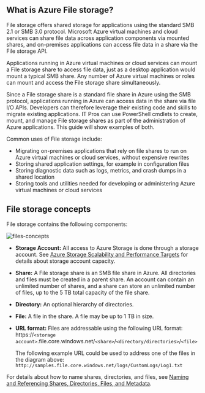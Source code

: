 ## What is Azure File storage?
File storage offers shared storage for applications using the standard SMB 2.1 or SMB 3.0 protocol. Microsoft Azure virtual machines and cloud services can share file data across application components via mounted shares, and on-premises applications can access file data in a share via the File storage API.

Applications running in Azure virtual machines or cloud services can mount a File storage share to access file data, just as a desktop application would mount a typical SMB share. Any number of Azure virtual machines or roles can mount and access the File storage share simultaneously.

Since a File storage share is a standard file share in Azure using the SMB protocol, applications running in Azure can access data in the share via file I/O APIs. Developers can therefore leverage their existing code and skills to migrate existing applications. IT Pros can use PowerShell cmdlets to create, mount, and manage File storage shares as part of the administration of Azure applications. This guide will show examples of both.

Common uses of File storage include:

* Migrating on-premises applications that rely on file shares to run on Azure virtual machines or cloud services, without expensive rewrites
* Storing shared application settings, for example in configuration files
* Storing diagnostic data such as logs, metrics, and crash dumps in a shared location 
* Storing tools and utilities needed for developing or administering Azure virtual machines or cloud services

## File storage concepts
File storage contains the following components:

![files-concepts](./media/storage-file-concepts-include/files-concepts.png)

* **Storage Account:** All access to Azure Storage is done
  through a storage account. See [Azure Storage Scalability and Performance Targets](../articles/storage/storage-scalability-targets.md) for details about storage account capacity.
* **Share:** A File storage share is an SMB file share in Azure. 
  All directories and files must be created in a parent share. An account can contain an
  unlimited number of shares, and a share can store an unlimited
  number of files, up to the 5 TB total capacity of the file share.
* **Directory:** An optional hierarchy of directories. 
* **File:** A file in the share. A file may be up to 1 TB in size.
* **URL format:** Files are addressable using the following URL
  format:   
  https://`<storage
  account>`.file.core.windows.net/`<share>`/`<directory/directories>`/`<file>`  
  
  The following example URL could be used to address one of the files in the
  diagram above:  
  `http://samples.file.core.windows.net/logs/CustomLogs/Log1.txt`

For details about how to name shares, directories, and files, see [Naming and Referencing Shares, Directories, Files, and Metadata](http://msdn.microsoft.com/library/azure/dn167011.aspx).

[files-concepts]: ./media/storage-file-concepts-include/files-concepts.png